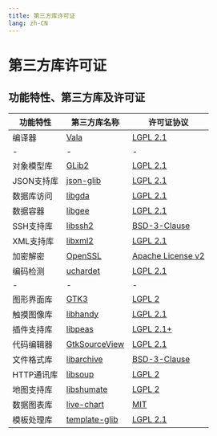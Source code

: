 ```yaml
---
title: 第三方库许可证
lang: zh-CN
---
```


# 第三方库许可证

## 功能特性、第三方库及许可证
| 功能特性      | 第三方库名称           | 许可证协议        |
|--------------|-----------------------|------------------|
| 编译器        | [Vala](https://gitlab.gnome.org/GNOME/vala) | [LGPL 2.1](https://gitlab.gnome.org/GNOME/vala/-/blob/master/COPYING) |
|-|-|-|
| 对象模型库    | [GLib2](https://gitlab.gnome.org/GNOME/glib) | [LGPL 2.1](https://gitlab.gnome.org/GNOME/glib/-/blob/master/COPYING) |
| JSON支持库    | [json-glib](https://gitlab.gnome.org/GNOME/json-glib) | [LGPL 2.1](https://gitlab.gnome.org/GNOME/json-glib/-/blob/master/COPYING) |
| 数据库访问    | [libgda](https://gitlab.gnome.org/GNOME/libgda) | [LGPL 2.1](https://gitlab.gnome.org/GNOME/libgda/-/blob/master/COPYING.LIB) |
| 数据容器      | [libgee](https://gitlab.gnome.org/GNOME/libgee) | [LGPL 2.1](https://gitlab.gnome.org/GNOME/libgee/-/blob/master/COPYING) |
| SSH支持库     | [libssh2](https://github.com/libssh2/libssh2) | [BSD-3-Clause](https://github.com/libssh2/libssh2/blob/master/COPYING) |
| XML支持库     | [libxml2](https://gitlab.gnome.org/GNOME/libxml2) | [LGPL 2.1](https://gitlab.gnome.org/GNOME/libxml2/-/blob/master/Copyright) |
| 加密解密      | [OpenSSL](https://www.openssl.org/) | [Apache License v2](https://www.openssl.org/source/license.html) |
| 编码检测      | [uchardet](https://gitlab.freedesktop.org/uchardet/uchardet) | [LGPL 2.1](https://gitlab.freedesktop.org/uchardet/uchardet/-/blob/master/COPYING) |
|-|-|-|
| 图形界面库    | [GTK3](https://gitlab.gnome.org/GNOME/gtk) | [LGPL 2](https://gitlab.gnome.org/GNOME/gtk/-/blob/master/COPYING) |
| 触摸图像库    | [libhandy](https://gitlab.gnome.org/GNOME/libhandy) | [LGPL 2.1](https://gitlab.gnome.org/GNOME/libhandy/-/blob/master/COPYING) |
| 插件支持库    | [libpeas](https://gitlab.gnome.org/GNOME/libpeas) | [LGPL 2.1+](https://gitlab.gnome.org/GNOME/libpeas/-/blob/master/COPYING) |
| 代码编辑器    | [GtkSourceView](https://gitlab.gnome.org/GNOME/gtksourceview) | [LGPL 2.1](https://gitlab.gnome.org/GNOME/gtksourceview/-/blob/master/COPYING) |
| 文件格式库    | [libarchive](https://github.com/libarchive/libarchive) | [BSD-3-Clause](https://github.com/libarchive/libarchive/blob/master/COPYING) |
| HTTP通讯库    | [libsoup](https://gitlab.gnome.org/GNOME/libsoup) | [LGPL 2](https://gitlab.gnome.org/GNOME/libsoup/-/blob/master/COPYING) |
| 地图支持库    | [libshumate](https://gitlab.gnome.org/GNOME/libshumate) | [LGPL 2](https://gitlab.gnome.org/GNOME/libshumate/-/blob/master/COPYING) |
| 数据图表库    | [live-chart](https://github.com/lcallarec/live-chart) | [MIT](https://github.com/lcallarec/live-chart/blob/master/LICENSE) |
| 模板处理库    | [template-glib](https://gitlab.gnome.org/GNOME/json-glib) | [LGPL 2.1](https://gitlab.gnome.org/GNOME/template-glib/-/blob/master/COPYING) |
